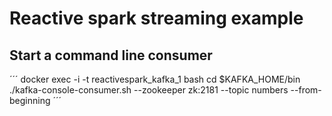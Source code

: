 # Reactive spark streaming example


## Start a command line consumer

´´´
docker exec -i -t reactivespark_kafka_1 bash
cd $KAFKA_HOME/bin
./kafka-console-consumer.sh --zookeeper zk:2181 --topic numbers --from-beginning 
´´´
